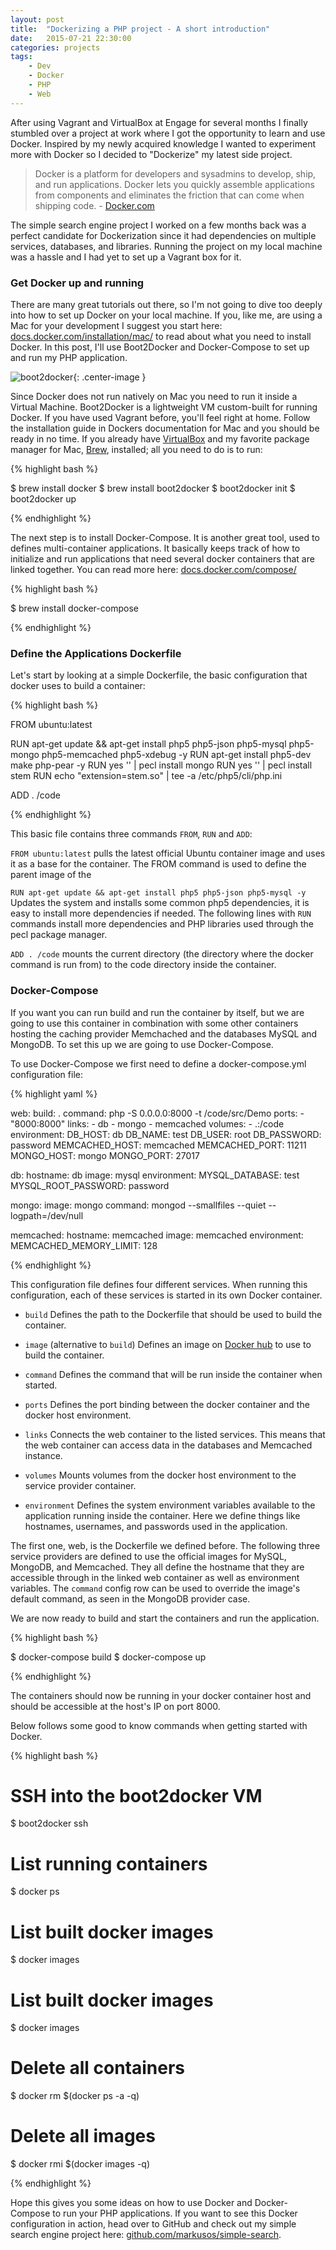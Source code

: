 ```yaml
---
layout: post
title:  "Dockerizing a PHP project - A short introduction"
date:   2015-07-21 22:30:00
categories: projects
tags:
    - Dev
    - Docker
    - PHP
    - Web
---
```


After using Vagrant and VirtualBox at Engage for several months I finally stumbled over a project at work where I got the opportunity to learn and use Docker. Inspired by my newly acquired knowledge I wanted to experiment more with Docker so I decided to "Dockerize" my latest side project.

> Docker is a platform for developers and sysadmins to develop, ship, and run applications. Docker lets you quickly assemble applications from components and eliminates the friction that can come when shipping code. - [Docker.com](https://www.docker.com/)

The simple search engine project I worked on a few months back was a perfect candidate for Dockerization since it had dependencies on multiple services, databases, and libraries. Running the project on my local machine was a hassle and I had yet to set up a Vagrant box for it.

### Get Docker up and running

There are many great tutorials out there, so I'm not going to dive too deeply into how to set up Docker on your local machine. If you, like me, are using a Mac for your development I suggest you start here: [docs.docker.com/installation/mac/](https://docs.docker.com/installation/mac/) to read about what you need to install Docker. In this post, I'll use Boot2Docker and Docker-Compose to set up and run my PHP application.

![boot2docker]({{site.url}}/assets/boot2docker.png){: .center-image }

Since Docker does not run natively on Mac you need to run it inside a Virtual Machine. Boot2Docker is a lightweight VM custom-built for running Docker. If you have used Vagrant before, you'll feel right at home. Follow the installation guide in Dockers documentation for Mac and you should be ready in no time. If you already have [VirtualBox](https://www.virtualbox.org/) and my favorite package manager for Mac, [Brew](http://brew.sh/), installed; all you need to do is to run:

{% highlight bash %}

$ brew install docker
$ brew install boot2docker
$ boot2docker init
$ boot2docker up

{% endhighlight %}

The next step is to install Docker-Compose. It is another great tool, used to defines multi-container applications. It basically keeps track of how to initialize and run applications that need several docker containers that are linked together. You can read more here: [docs.docker.com/compose/](https://docs.docker.com/compose/)

{% highlight bash %}

$ brew install docker-compose

{% endhighlight %}

### Define the Applications Dockerfile

Let's start by looking at a simple Dockerfile, the basic configuration that docker uses to build a container:

{% highlight bash %}

FROM ubuntu:latest

RUN apt-get update && apt-get install php5 php5-json php5-mysql php5-mongo php5-memcached php5-xdebug -y
RUN apt-get install php5-dev make php-pear -y
RUN yes '' | pecl install mongo
RUN yes '' | pecl install stem
RUN echo "extension=stem.so" | tee -a /etc/php5/cli/php.ini

ADD . /code

{% endhighlight %}

This basic file contains three commands `FROM`, `RUN` and `ADD`:

`FROM ubuntu:latest` pulls the latest official Ubuntu container image and uses it as a base for the container. The FROM command is used to define the parent image of the

`RUN apt-get update && apt-get install php5 php5-json php5-mysql -y` Updates the system and installs some common php5 dependencies, it is easy to install more dependencies if needed. The following lines with `RUN` commands install more dependencies and PHP libraries used through the pecl package manager.

`ADD . /code` mounts the current directory (the directory where the docker command is run from) to the code directory inside the container.

### Docker-Compose

If you want you can run build and run the container by itself, but we are going to use this container in combination with some other containers hosting the caching provider Memchached and the databases MySQL and MongoDB. To set this up we are going to use Docker-Compose.

To use Docker-Compose we first need to define a docker-compose.yml configuration file:

{% highlight yaml %}

web:
  build: .
  command: php -S 0.0.0.0:8000 -t /code/src/Demo
  ports:
    - "8000:8000"
  links:
    - db
    - mongo
    - memcached
  volumes:
    - .:/code
  environment:
    DB_HOST: db
    DB_NAME: test
    DB_USER: root
    DB_PASSWORD: password
    MEMCACHED_HOST: memcached
    MEMCACHED_PORT: 11211
    MONGO_HOST: mongo
    MONGO_PORT: 27017

db:
  hostname: db
  image: mysql
  environment:
    MYSQL_DATABASE: test
    MYSQL_ROOT_PASSWORD: password

mongo:
  image: mongo
  command: mongod --smallfiles --quiet --logpath=/dev/null

memcached:
   hostname: memcached
   image: memcached
   environment:
     MEMCACHED_MEMORY_LIMIT: 128

{% endhighlight %}

This configuration file defines four different services. When running this configuration, each of these services is started in its own Docker container.

 * `build` 
  Defines the path to the Dockerfile that should be used to build the container.
 
 * `image` (alternative to `build`)
  Defines an image on [Docker hub](https://hub.docker.com) to use to build the container.
 
 * `command` 
  Defines the command that will be run inside the container when started.
 
 * `ports` 
  Defines the port binding between the docker container and the docker host environment.
 
 * `links` 
  Connects the web container to the listed services. This means that the web container can access data in the databases and Memcached instance.

 * `volumes` 
  Mounts volumes from the docker host environment to the service provider container.
 
 * `environment` 
  Defines the system environment variables available to the application running inside the container. Here we define things like hostnames, usernames, and passwords used in the application.

The first one, web, is the Dockerfile we defined before. The following three service providers are defined to use the official images for MySQL, MongoDB, and Memcached. They all define the hostname that they are accessible through in the linked web container as well as environment variables. The `command` config row can be used to override the image's default command, as seen in the MongoDB provider case.

We are now ready to build and start the containers and run the application.

{% highlight bash %}

$ docker-compose build
$ docker-compose up

{% endhighlight %}

The containers should now be running in your docker container host and should be accessible at the host's IP on port 8000.

Below follows some good to know commands when getting started with Docker.

{% highlight bash %}

# SSH into the boot2docker VM
$ boot2docker ssh

# List running containers
$ docker ps

# List built docker images
$ docker images

# List built docker images
$ docker images

# Delete all containers
$ docker rm $(docker ps -a -q)

# Delete all images
$ docker rmi $(docker images -q)

{% endhighlight %}

Hope this gives you some ideas on how to use Docker and Docker-Compose to run your PHP applications. If you want to see this Docker configuration in action, head over to GitHub and check out my simple search engine project here: [github.com/markusos/simple-search](https://github.com/markusos/simple-search).

